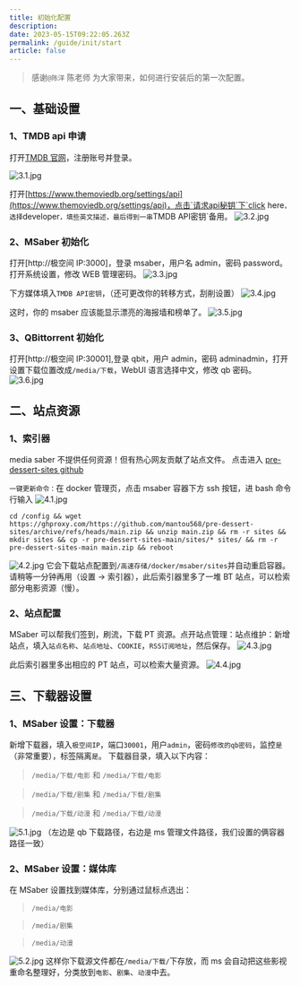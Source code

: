 ```yaml
---
title: 初始化配置
description:
date: 2023-05-15T09:22:05.263Z
permalink: /guide/init/start
article: false
---
```


> 感谢`@陈洋` 陈老师 为大家带来，如何进行安装后的第一次配置。

## 一、基础设置

### 1、TMDB api 申请

打开[TMDB 官网](https://www.themoviedb.org/signup)，注册账号并登录。

![3.1.jpg](./zspase_images/1.1.jpg)

打开[https://www.themoviedb.org/settings/api](https://www.themoviedb.org/settings/api)，点击`请求api秘钥`下`click here`，选择`developer`，填些英文描述，最后得到一串`TMDB API密钥`备用。
![3.2.jpg](./zspase_images/1.2.jpg)

### 2、MSaber 初始化

打开[http://极空间 IP:3000]，登录 msaber，用户名 admin，密码 password。打开系统设置，修改 WEB 管理密码。
![3.3.jpg](./zspase_images/1.3.jpg)

下方媒体填入`TMDB API密钥`，（还可更改你的转移方式，刮削设置）
![3.4.jpg](./zspase_images/1.4.jpg)

这时，你的 msaber 应该能显示漂亮的海报墙和榜单了。
![3.5.jpg](./zspase_images/1.5.jpg)

### 3、QBittorrent 初始化

打开[http://极空间 IP:30001],登录 qbit，用户 admin，密码 adminadmin，打开设置下载位置改成`/media/下载`，WebUI 语言选择中文，修改 qb 密码。
![3.6.jpg](./zspase_images/1.6.jpg)

## 二、站点资源

### 1、索引器

media saber 不提供任何资源！但有热心网友贡献了站点文件。
点击进入 [pre-dessert-sites github](https://github.com/mantou568/pre-dessert-sites)

`一键更新命令：`在 docker 管理页，点击 msaber 容器下方 ssh 按钮，进 bash 命令行输入
![4.1.jpg](./zspase_images/2.1.jpg)

```shell
cd /config && wget https://ghproxy.com/https://github.com/mantou568/pre-dessert-sites/archive/refs/heads/main.zip && unzip main.zip && rm -r sites && mkdir sites && cp -r pre-dessert-sites-main/sites/* sites/ && rm -r pre-dessert-sites-main main.zip && reboot
```

![4.2.jpg](./zspase_images/2.2.jpg)
它会下载站点配置到`/高速存储/docker/msaber/sites`并自动重启容器。请稍等一分钟再用（设置 → 索引器），此后索引器里多了一堆 BT 站点，可以检索部分电影资源（慢）。

### 2、站点配置

MSaber 可以帮我们签到，刷流，下载 PT 资源。点开站点管理：站点维护：新增站点，填入`站点名称`、`站点地址`、`COOKIE`，`RSS订阅地址`，然后保存。
![4.3.jpg](./zspase_images/2.3.jpg)

此后索引器里多出相应的 PT 站点，可以检索大量资源。
![4.4.jpg](./zspase_images/2.4.jpg)

## 三、下载器设置

### 1、MSaber 设置：下载器

新增下载器，填入`极空间IP`，端口`30001`，用户`admin`，密码`修改的qb密码`，监控`是`（非常重要），标签隔离`是`。
下载器目录，填入以下内容：

> `/media/下载/电影` 和 `/media/下载/电影`

> `/media/下载/剧集` 和 `/media/下载/剧集`

> `/media/下载/动漫` 和 `/media/下载/动漫`

![5.1.jpg](./zspase_images/3.1.jpg)
（左边是 qb 下载路径，右边是 ms 管理文件路径，我们设置的俩容器路径一致）

### 2、MSaber 设置：媒体库

在 MSaber 设置找到媒体库，分别通过鼠标点选出：

> `/media/电影`

> `/media/剧集`

> `/media/动漫`

![5.2.jpg](./zspase_images/3.2.jpg)
这样你下载源文件都在`/media/下载/`下存放，而 ms 会自动把这些影视重命名整理好，分类放到`电影`、`剧集`、`动漫`中去。
